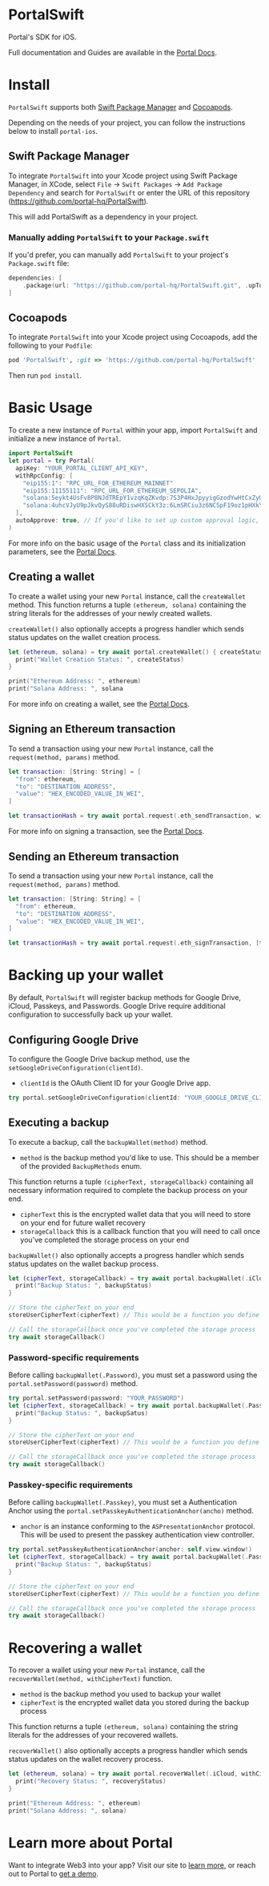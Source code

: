 # PortalSwift

Portal's SDK for iOS.

Full documentation and Guides are available in the [Portal Docs](https://docs.portalhq.io/sdk/native-ios).

# Install

`PortalSwift` supports both [Swift Package Manager](https://www.swift.org/package-manager/) and [Cocoapods](https://cocoapods.org/).

Depending on the needs of your project, you can follow the instructions below to install `portal-ios`.

## Swift Package Manager

To integrate `PortalSwift` into your Xcode project using Swift Package Manager, in XCode, select `File` -> `Swift Packages` -> `Add Package Dependency` and search for `PortalSwift` or enter the URL of this repository (https://github.com/portal-hq/PortalSwift).

This will add PortalSwift as a dependency in your project.

### Manually adding `PortalSwift` to your `Package.swift`

If you'd prefer, you can manually add `PortalSwift` to your project's `Package.swift` file:

```swift
dependencies: [
    .package(url: "https://github.com/portal-hq/PortalSwift.git", .upToNextMajor(from: "2.0.9"))
]
```

## Cocoapods

To integrate `PortalSwift` into your Xcode project using Cocoapods, add the following to your `Podfile`:

```ruby
pod 'PortalSwift', :git => 'https://github.com/portal-hq/PortalSwift'
```

Then run `pod install`.

# Basic Usage

To create a new instance of `Portal` within your app, import `PortalSwift` and initialize a new instance of `Portal`.

```swift
import PortalSwift
let portal = try Portal(
  apiKey: "YOUR_PORTAL_CLIENT_API_KEY",
  withRpcConfig: [
    "eip155:1": "RPC_URL_FOR_ETHEREUM_MAINNET"
    "eip155:11155111": "RPC_URL_FOR_ETHEREUM_SEPOLIA",
    "solana:5eykt4UsFv8P8NJdTREpY1vzqKqZKvdp:7S3P4HxJpyyigGzodYwHtCxZyUQe9JiBMHyRWXArAaKv": "RPC_URL_FOR_SOLANA_MAINNET",
    "solana:4uhcVJyU9pJkvQyS88uRDiswHXSCkY3z:6LmSRCiu3z6NCSpF19oz1pHXkYkN4jWbj9K1nVELpDkT": "RPC_URL_FOR_SOLANA_TESTNET",
  ],
  autoApprove: true, // If you'd like to set up custom approval logic, you can leave this out
)
```

For more info on the basic usage of the `Portal` class and its initialization parameters, see the [Portal Docs](https://docs.portalhq.io/sdk/native-ios).

## Creating a wallet

To create a wallet using your new `Portal` instance, call the `createWallet` method. This function returns a tuple `(ethereum, solana)` containing the string literals for the addresses of your newly created wallets.

`createWallet()` also optionally accepts a progress handler which sends status updates on the wallet creation process.

```swift
let (ethereum, solana) = try await portal.createWallet() { createStatus in
  print("Wallet Creation Status: ", createStatus)
}

print("Ethereum Address: ", ethereum)
print("Solana Address: ", solana
```

For more info on creating a wallet, see the [Portal Docs](https://docs.portalhq.io/sdk/native-ios/creating-a-wallet).

## Signing an Ethereum transaction

To send a transaction using your new `Portal` instance, call the `request(method, params)` method.

```swift
let transaction: [String: String] = [
  "from": ethereum,
  "to": "DESTINATION_ADDRESS",
  "value": "HEX_ENCODED_VALUE_IN_WEI",
]

let transactionHash = try await portal.request(.eth_sendTransaction, withParams: [transaction])
```

For more info on signing a transaction, see the [Portal Docs](https://docs.portalhq.io/sdk/native-ios/signing-a-transaction).

## Sending an Ethereum transaction

To send a transaction using your new `Portal` instance, call the `request(method, params)` method.

```swift
let transaction: [String: String] = [
  "from": ethereum,
  "to": "DESTINATION_ADDRESS",
  "value": "HEX_ENCODED_VALUE_IN_WEI",
]

let transactionHash = try await portal.request(.eth_signTransaction, [transaction])
```

# Backing up your wallet

By default, `PortalSwift` will register backup methods for Google Drive, iCloud, Passkeys, and Passwords. Google Drive require additional configuration to successfully back up your wallet.

## Configuring Google Drive

To configure the Google Drive backup method, use the `setGoogleDriveConfiguration(clientId)`.

- `clientId` is the OAuth Client ID for your Google Drive app.

```swift
try portal.setGoogleDriveConfiguration(clientId: "YOUR_GOOGLE_DRIVE_CLIENT_ID")
```

## Executing a backup

To execute a backup, call the `backupWallet(method)` method.

- `method` is the backup method you'd like to use. This should be a member of the provided `BackupMethods` enum.

This function returns a tuple `(cipherText, storageCallback)` containing all necessary information required to complete the backup process on your end.

- `cipherText` this is the encrypted wallet data that you will need to store on your end for future wallet recovery
- `storageCallback` this is a callback function that you will need to call once you've completed the storage process on your end

`backupWallet()` also optionally accepts a progress handler which sends status updates on the wallet backup process.

```swift
let (cipherText, storageCallback) = try await portal.backupWallet(.iCloud) { backupStatus in
  print("Backup Status: ", backupStatus)
}

// Store the cipherText on your end
storeUserCipherText(cipherText) // This would be a function you define to store the cipherText

// Call the storageCallback once you've completed the storage process
try await storageCallback()
```

### Password-specific requirements

Before calling `backupWallet(.Password)`, you must set a password using the `portal.setPassword(password)` method.

```swift
try portal.setPassword(password: "YOUR_PASSWORD")
let (cipherText, storageCallback) = try await portal.backupWallet(.Password) { backupStatus in
  print("Backup Status: ", backupSatus)
}

// Store the cipherText on your end
storeUserCipherText(cipherText) // This would be a function you define to store the cipherText

// Call the storageCallback once you've completed the storage process
try await storageCallback()
```

### Passkey-specific requirements

Before calling `backupWallet(.Passkey)`, you must set a Authentication Anchor using the `portal.setPasskeyAuthenticationAnchor(ancho)` method.

- `anchor` is an instance conforming to the `ASPresentationAnchor` protocol. This will be used to present the passkey authentication view controller.

```swift
try portal.setPasskeyAuthenticationAnchor(anchor: self.view.window!)
let (cipherText, storageCallback) = try await portal.backupWallet(.Passkey) { backupStatus in
  print("Backup Status: ", backupStatus)
}

// Store the cipherText on your end
storeUserCipherText(cipherText) // This would be a function you define to store the cipherText

// Call the storageCallback once you've completed the storage process
try await storageCallback()
```

# Recovering a wallet

To recover a wallet using your new `Portal` instance, call the `recoverWallet(method, withCipherText)` function.

- `method` is the backup method you used to backup your wallet
- `cipherText` is the encrypted wallet data you stored during the backup process

This function returns a tuple `(ethereum, solana)` containing the string literals for the addresses of your recovered wallets.

`recoverWallet()` also optionally accepts a progress handler which sends status updates on the wallet recovery process.

```swift
let (ethereum, solana) = try await portal.recoverWallet(.iCloud, withCipherText: cipherText) { recoveryStatus in
  print("Recovery Status: ", recoveryStatus)
}

print("Ethereum Address: ", ethereum)
print("Solana Address: ", solana)
```

# Learn more about Portal

Want to integrate Web3 into your app? Visit our site to [learn more](https://portalhq.io), or reach out to Portal to [get a demo](https://www.portalhq.io/book-demo).
